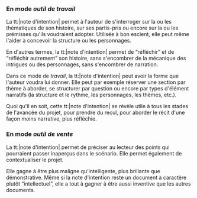 <!-- Page: Les deux modes de la Note d'intention -->

### En mode *outil de travail*

La tt:|note d'intention| permet à l'auteur de s'interroger sur la ou les thématiques de son histoire, sur ses partis-pris ou encore sur la ou les prémisses qu'ils voudraient adopter. Utilisée à bon escient, elle peut même l'aider à concevoir la structure ou les personnages.

En d'autres termes, la tt:|note d'intention| permet de “réfléchir” et de “réfléchir autrement” son histoire, sans s'encombrer de la mécanique des intrigues ou des personnages, sans s'encombrer de narration.

Dans ce mode de *travail*, la tt:|note d'intention| peut avoir la forme que l'auteur voudra lui donner. Elle peut par exemple réserver une section par thème à aborder, se structurer par question ou encore par types d'élément narratifs (la structure et le rythme, les personnages, les thèmes, etc.).

Quoi qu'il en soit, cette tt:|note d'intention| se révèle utile à tous les stades de l'avancée du projet, pour prendre du recul, pour aborder le récit d'une façon moins narrative, plus réfléchie.

### En mode *outil de vente*

La tt:|note d'intention| permet de préciser au lecteur des points qui pourraient passer inaperçus dans le scénario. Elle permet également de contextualiser le projet. 

Elle gagne à être plus maligne qu'intelligente, plus brillante que démonstrative. Même si la note d'intention reste un document à caractère plutôt “intellectuel”, elle a tout à gagner à être aussi inventive que les autres documents.
